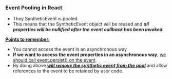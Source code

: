 ### Event Pooling in React

- They SyntheticEvent is pooled.
- This means that the SyntheticEvent object will be reused and **_all properties will be nullified after the event callback has been invoked_**.

<u>**Points to remember:**</u>

- You cannot access the event in an asynchronous way
- **If we want to access the event properties in an asynchronous way**, <u>we should call event.persist() on the event</u>,
- By doing above <u>**_will remove the synthetic event from the pool_**</u> and allow references to the event to be retained by user code.
